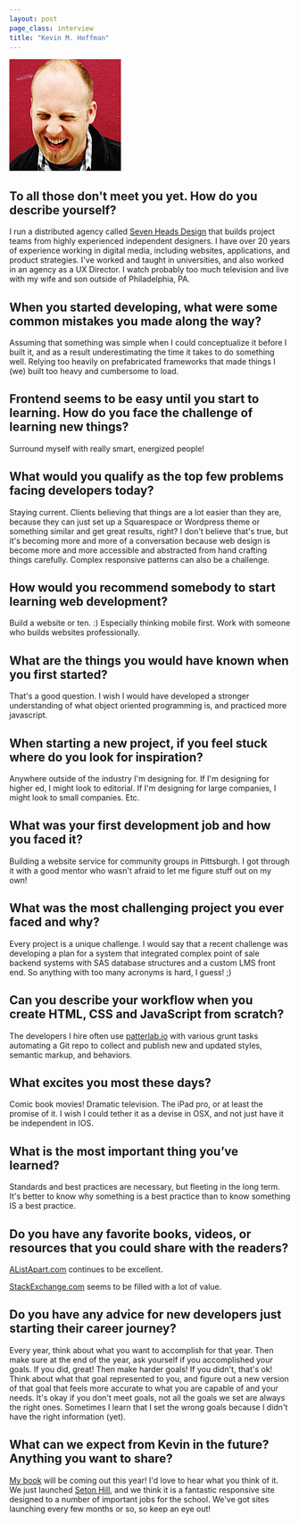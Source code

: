 ```yaml
---
layout: post
page_class: interview
title: "Kevin M. Hoffman"
---
```


<img class="portrait portrait--xxl" src="/assets/images/portrait-kevin-m-hoffman.jpg" alt="Photo Kevin M. Hoffman by Michelle Gray"  />

## To all those don't meet you yet. How do you describe yourself?

I run a distributed agency called <a class="link link--special" href="http://www.sevenheadsdesign.com" target="_blank" rel="noopener">Seven Heads Design</a> that builds project teams from highly experienced independent designers. I have over 20 years of experience working in digital media, including websites, applications, and product strategies. I've worked and taught in universities, and also worked in an agency as a UX Director. I watch probably too much television and live with my wife and son outside of Philadelphia, PA.

## When you started developing, what were some common mistakes you made along the way?

Assuming that something was simple when I could conceptualize it before I built it, and as a result underestimating the time it takes to do something well. Relying too heavily on prefabricated frameworks that made things I (we) built too heavy and cumbersome to load.

## Frontend seems to be easy until you start to learning. How do you face the challenge of learning new things?

Surround myself with really smart, energized people!

## What would you qualify as the top few problems facing developers today?

Staying current. Clients believing that things are a lot easier than they are, because they can just set up a Squarespace or Wordpress theme or something similar and get great results, right? I don't believe that's true, but it's becoming more and more of a conversation because web design is become more and more accessible and abstracted from hand crafting things carefully. Complex responsive patterns can also be a challenge.

## How would you recommend somebody to start learning web development?

Build a website or ten. :) Especially thinking mobile first. Work with someone who builds websites professionally.

## What are the things you would have known when you first started?

That's a good question. I wish I would have developed a stronger understanding of what object oriented programming is, and practiced more javascript.

## When starting a new project, if you feel stuck where do you look for inspiration?

Anywhere outside of the industry I'm designing for. If I'm designing for higher ed, I might look to editorial. If I'm designing for large companies, I might look to small companies. Etc.

## What was your first development job and how you faced it?

Building a website service for community groups in Pittsburgh. I got through it with a good mentor who wasn't afraid to let me figure stuff out on my own!

## What was the most challenging project you ever faced and why?

Every project is a unique challenge. I would say that a recent challenge was developing a plan for a system that integrated complex point of sale backend systems with SAS database structures and a custom LMS front end. So anything with too many acronyms is hard, I guess! ;)

## Can you describe your workflow when you create HTML, CSS and JavaScript from scratch?

The developers I hire often use <a class="link link--special" href="http://patternlab.io" target="_blank" rel="noopener">patterlab.io</a> with various grunt tasks automating a Git repo to collect and publish new and updated styles, semantic markup, and behaviors.

## What excites you most these days?

Comic book movies! Dramatic television. The iPad pro, or at least the promise of it. I wish I could tether it as a devise in OSX, and not just have it be independent in IOS.

## What is the most important thing you’ve learned?

Standards and best practices are necessary, but fleeting in the long term. It's better to know why something is a best practice than to know something IS a best practice.

## Do you have any favorite books, videos, or resources that you could share with the readers?

<a class="link link--special" href="http://alistapart.com" target="_blank" rel="noopener">AListApart.com</a> continues to be excellent.

<a class="link link--special" href="http://stackexchange.com" target="_blank" rel="noopener">StackExchange.com</a> seems to be filled with a lot of value.

## Do you have any advice for new developers just starting their career journey?

Every year, think about what you want to accomplish for that year. Then make sure at the end of the year, ask yourself if you accomplished your goals. If you did, great! Then make harder goals! If you didn't, that's ok! Think about what that goal represented to you, and figure out a new version of that goal that feels more accurate to what you are capable of and your needs. It's okay if you don't meet goals, not all the goals we set are always the right ones. Sometimes I learn that I set the wrong goals because I didn't have the right information (yet).

## What can we expect from Kevin in the future? Anything you want to share?

<a class="link link--special" href="http://rosenfeldmedia.com/books/meeting-design" target="_blank" rel="noopener">My book</a> will be coming out this year! I'd love to hear what you think of it. We just launched <a class="link link--special" href="http://www.setonhill.edu" target="_blank" rel="noopener">Seton Hill</a>, and we think it is a fantastic responsive site designed to a number of important jobs for the school. We've got sites launching every few months or so, so keep an eye out!

